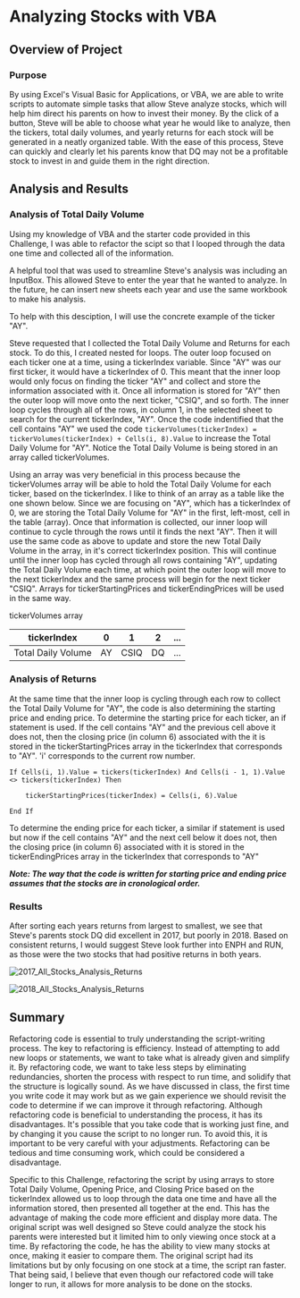 # Analyzing Stocks with VBA

## Overview of Project

### Purpose
By using Excel's Visual Basic for Applications, or VBA, we are able to write scripts to automate simple tasks that allow Steve analyze stocks, which will help him direct his parents on how to invest their money. By the click of a button, Steve will be able to choose what year he would like to analyze, then the tickers, total daily volumes, and yearly returns for each stock will be generated in a neatly organized table. With the ease of this process, Steve can quickly and clearly let his parents know that DQ may not be a profitable stock to invest in and guide them in the right direction.

## Analysis and Results

### Analysis of Total Daily Volume

Using my knowledge of VBA and the starter code provided in this Challenge, I was able to refactor the scipt so that I looped through the data one time and collected all of the information. 

A helpful tool that was used to streamline Steve's analysis was including an InputBox. This allowed Steve to enter the year that he wanted to analyze. In the future, he can insert new sheets each year and use the same workbook to make his analysis.

To help with this desciption, I will use the concrete example of the ticker "AY". 

Steve requested that I collected the Total Daily Volume and Returns for each stock. To do this, I created nested for loops. The outer loop focused on each ticker one at a time, using a tickerIndex variable. Since "AY" was our first ticker, it would have a tickerIndex of 0. This meant that the inner loop would only focus on finding the ticker "AY" and collect and store the information associated with it. Once all information is stored for "AY" then the outer loop will move onto the next ticker, "CSIQ", and so forth. The inner loop cycles through all of the rows, in column 1, in the selected sheet to search for the current tickerIndex, "AY". Once the code indentified that the cell contains "AY" we used the code `tickerVolumes(tickerIndex) = tickerVolumes(tickerIndex) + Cells(i, 8).Value` to increase the Total Daily Volume for "AY". Notice the Total Daily Volume is being stored in an array called tickerVolumes.

Using an array was very beneficial in this process because the tickerVolumes array will be able to hold the Total Daily Volume for each ticker, based on the tickerIndex. I like to think of an array as a table like the one shown below. Since we are focusing on "AY", which has a tickerIndex of 0,  we are storing the Total Daily Volume for "AY" in the first, left-most, cell in the table (array). Once that information is collected, our inner loop will continue to cycle through the rows until it finds the next "AY". Then it will use the same code as above to update and store the new Total Daily Volume in the array, in it's correct tickerIndex position. This will continue until the inner loop has cycled through all rows containing "AY", updating the Total Daily Volume each time, at which point the outer loop will move to the next tickerIndex and the same process will begin for the next ticker "CSIQ". Arrays for tickerStartingPrices and tickerEndingPrices will be used in the same way. 

tickerVolumes array

|tickerIndex       |  0  |   1  |  2  | ... |
|------------------|-----|------|-----|-----|
|Total Daily Volume|  AY | CSIQ |  DQ | ... |


### Analysis of Returns

At the same time that the inner loop is cycling through each row to collect the Total Daily Volume for "AY", the code is also determining the starting price and ending price. To determine the starting price for each ticker, an if statement is used. If the cell contains "AY" and the previous cell above it does not, then the closing price (in column 6) associated with the it is stored in the tickerStartingPrices array in the tickerIndex that corresponds to "AY". 'i' corresponds to the current row number. 
```
If Cells(i, 1).Value = tickers(tickerIndex) And Cells(i - 1, 1).Value <> tickers(tickerIndex) Then
    
    tickerStartingPrices(tickerIndex) = Cells(i, 6).Value 
    
End If
```
To determine the ending price for each ticker, a similar if statement is used but now if the cell contains "AY" and the next cell below it does not, then the closing price (in column 6) associated with it is stored in the tickerEndingPrices array in the tickerIndex that corresponds to "AY"

***Note: The way that the code is written for starting price and ending price assumes that the stocks are in cronological order.*** 

### Results

After sorting each years returns from largest to smallest, we see that Steve's parents stock DQ did excellent in 2017, but poorly in 2018. Based on consistent returns, I would suggest Steve look further into ENPH and RUN, as those were the two stocks that had positive returns in both years. 

![2017_All_Stocks_Analysis_Returns](https://user-images.githubusercontent.com/109091887/183675282-135b713f-dac4-4363-9051-4dae364ee42e.PNG)

![2018_All_Stocks_Analysis_Returns](https://user-images.githubusercontent.com/109091887/183675308-540de1a9-6af6-4798-9875-905b4521d002.PNG)

## Summary

Refactoring code is essential to truly understanding the script-writing process. The key to refactoring is efficiency. Instead of attempting to add new loops or statements, we want to take what is already given and simplify it. By refactoring code, we want to take less steps by eliminating redundancies, shorten the process with respect to run time, and solidify that the structure is logically sound. As we have discussed in class, the first time you write code it may work but as we gain experience we should revisit the code to determine if we can improve it through refactoring. Although refactoring code is beneficial to understanding the process, it has its disadvantages. It's possible that you take code that is working just fine, and by changing it you cause the script to no longer run. To avoid this, it is important to be very careful with your adjustments. Refactoring can be tedious and time consuming work, which could be considered a disadvantage. 

Specific to this Challenge, refactoring the script by using arrays to store Total Daily Volume, Opening Price, and Closing Price based on the tickerIndex allowed us to loop through the data one time and have all the information stored, then presented all together at the end. This has the advantage of making the code more efficient and display more data. The original script was well designed so Steve could analyze the stock his parents were interested but it limited him to only viewing once stock at a time. By refactoring the code, he has the ability to view many stocks at once, making it easier to compare them. The original script had its limitations but by only focusing on one stock at a time, the script ran faster. That being said, I believe that even though our refactored code will take longer to run, it allows for more analysis to be done on the stocks. 
